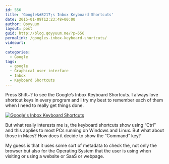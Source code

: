 ```yaml
---
id: 556
title: 'Google&#8217;s Inbox Keyboard Shortcuts'
date: 2015-01-09T12:23:48+00:00
author: Qoyyuum
layout: post
guid: http://blog.qoyyuum.me/?p=556
permalink: /googles-inbox-keyboard-shortcuts/
videourl:
  - 
categories:
  - Google
tags:
  - google
  - Graphical user interface
  - Inbox
  - Keyboard Shortcuts
---
```

Press Shift+? to see the Google&#8217;s Inbox Keyboard Shortcuts. I always love shortcut keys in every program and I try my best to remember each of them when I need to really get things done.

[<img class="aligncenter size-full wp-image-561" src="http://i2.wp.com/blog.qoyyuum.me/wp-content/uploads/2015/01/Inbox-Keyboard-Shortcut.png?fit=0%2C0" alt="Google's Inbox Keyboard Shortcuts" data-recalc-dims="1" />](http://i2.wp.com/blog.qoyyuum.me/wp-content/uploads/2015/01/Inbox-Keyboard-Shortcut.png)

But what really interests me is, the keyboard shortcuts show using &#8220;Ctrl&#8221; and this applies to most PCs running on Windows and Linux. But what about those in Macs? How does it decide to show the &#8220;Command&#8221; key?

My guess is that it uses some sort of metadata to check the, not only the browser but also for the Operating System that the user is using when visiting or using a website or SaaS or webpage.
